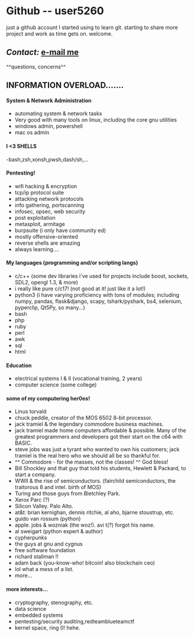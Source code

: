 <!--- Disclaimer: newbie MD user. --->
# Github -- user5260 #
just a github account I started using to learn git.
starting to share more project and work as time gets on.
welcome.
## ***Contact:*** [e-mail me](mailto:brianc2788@gmail.com) ##
^^questions, concerns^^

## INFORMATION OVERLOAD....... ##

#### System & Network Administration ####
- automating system & network tasks
- Very good with many tools on linux, including the core gnu utilities
- windows admin, powershell
- mac os admin
#### I <3 SHELLS ####
-bash,zsh,xonsh,pwsh,dash/sh,...

#### Pentesting! ####
- wifi hacking & encryption
- tcp/ip protocol suite
- attacking network protocols
- info gathering, portscanning
- infosec, opsec, web security
- post exploitation
- metasploit, armitage
- burpsuite (i only have community ed)
- mostly offensive-oriented
- reverse shells are amazing
- always learning....

#### My languages (programming and/or scripting langs) ####
- c/c++ (some dev libraries i've used for projects include boost, sockets, SDL2, opengl 1.3, & more)
- i really like pure c/c17! (not good at it! just like it a lot!)
- python3 (i have varying proficiency with tons of modules; including numpy, pandas, flask&django, scapy, tshark/pyshark, bs4, selenium, pyperclip, Qt5Py, so many...)
- bash
- php
- ruby
- perl
- awk
- sql
- html

#### Education ####
- electrical systems I & II (vocational training, 2 years)
- computer science (some college)

#### some of my computering her0es! ####
- Linus torvald
- chuck peddle, creator of the MOS 6502 8-bit processor.
- jack tramiel & the legendary commodore business machines.
- jack tramiel made home computers affordable & possible. Many of the greatest programmers and developers got their start on the c64 with BASIC.
- steve jobs was just a tyrant who wanted to own his customers; jack tramiel is the real hero who we should all be so thankful for.
-  ^^ Commodore - for the masses, not the classes! ^^ God bless!
- Bill Shockley and that guy that told his students, Hewlett & Packard, to start a company.
- WWII & the rise of semiconductors. (fairchild semiconductors, the traitorous 8 and intel. birth of MOS)
- Turing and those guys from Bletchley Park.
- Xerox Parc (?)
- Silicon Valley. Palo Alto.
- at&t: brian kernighan, dennis ritchie, al aho, bjarne stoustrup, etc.
- guido van rossum (python)
- apple. jobs & wozniak (the woz!). avi t(?) forgot his name.
- al sweigart (python expert & author)
- cypherpunks
- the guys at gnu and cygnus
- free software foundation
- richard stallman !!
- adam back (you-know-who! bitcoin! also blockchain ceo)
- lol what a mess of a list.
- more...

#### more interests... ####
- cryptography, stenography, etc.
- data science
- embedded systems
- pentesting/security auditing,redteamblueteamctf
- kernel space, ring 0! hehe.

<!---
user5260/user5260 is a ✨ special ✨ repository because its `README.md` (this file) appears on your GitHub profile.
You can click the Preview link to take a look at your changes.
--->
